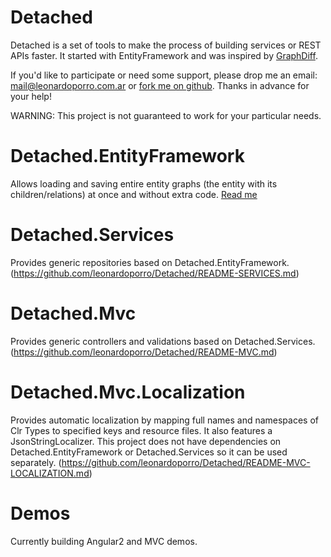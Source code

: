 # Detached
Detached is a set of tools to make the process of building services or REST APIs faster.
It started with EntityFramework and was inspired by [GraphDiff](https://github.com/refactorthis/GraphDiff).

If you'd like to participate or need some support, please drop me an email: mail@leonardoporro.com.ar
or [fork me on github](https://github.com/leonardoporro/Detached/fork).
Thanks in advance for your help!

WARNING: This project is not guaranteed to work for your particular needs. 

# Detached.EntityFramework
Allows loading and saving entire entity graphs (the entity with its children/relations) at once and without extra code.
[Read me](/README-ENTITYFRAMEWORK.md)

# Detached.Services
Provides generic repositories based on Detached.EntityFramework.
(https://github.com/leonardoporro/Detached/README-SERVICES.md)

# Detached.Mvc
Provides generic controllers and validations based on Detached.Services. 
(https://github.com/leonardoporro/Detached/README-MVC.md)

# Detached.Mvc.Localization
Provides automatic localization by mapping full names and namespaces of Clr Types to specified keys and resource files.
It also features a JsonStringLocalizer.
This project does not have dependencies on Detached.EntityFramework or Detached.Services so it can be used separately.
(https://github.com/leonardoporro/Detached/README-MVC-LOCALIZATION.md)

# Demos
Currently building Angular2 and MVC demos.